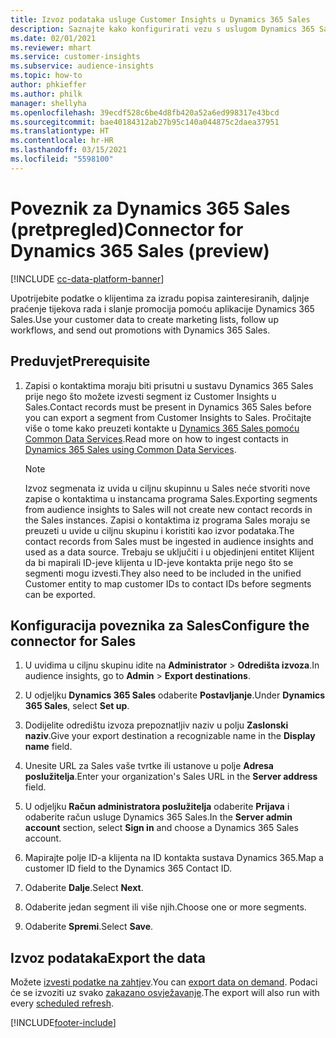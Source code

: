 ```yaml
---
title: Izvoz podataka usluge Customer Insights u Dynamics 365 Sales
description: Saznajte kako konfigurirati vezu s uslugom Dynamics 365 Sales.
ms.date: 02/01/2021
ms.reviewer: mhart
ms.service: customer-insights
ms.subservice: audience-insights
ms.topic: how-to
author: phkieffer
ms.author: philk
manager: shellyha
ms.openlocfilehash: 39ecdf528c6be4d8fb420a52a6ed998317e43bcd
ms.sourcegitcommit: bae40184312ab27b95c140a044875c2daea37951
ms.translationtype: HT
ms.contentlocale: hr-HR
ms.lasthandoff: 03/15/2021
ms.locfileid: "5598100"
---
```

# <a name="connector-for-dynamics-365-sales-preview"></a><span data-ttu-id="b3fee-103">Poveznik za Dynamics 365 Sales (pretpregled)</span><span class="sxs-lookup"><span data-stu-id="b3fee-103">Connector for Dynamics 365 Sales (preview)</span></span>

[!INCLUDE [cc-data-platform-banner](../includes/cc-data-platform-banner.md)]

<span data-ttu-id="b3fee-104">Upotrijebite podatke o klijentima za izradu popisa zainteresiranih, daljnje praćenje tijekova rada i slanje promocija pomoću aplikacije Dynamics 365 Sales.</span><span class="sxs-lookup"><span data-stu-id="b3fee-104">Use your customer data to create marketing lists, follow up workflows, and send out promotions with Dynamics 365 Sales.</span></span>

## <a name="prerequisite"></a><span data-ttu-id="b3fee-105">Preduvjet</span><span class="sxs-lookup"><span data-stu-id="b3fee-105">Prerequisite</span></span>

1. <span data-ttu-id="b3fee-106">Zapisi o kontaktima moraju biti prisutni u sustavu Dynamics 365 Sales prije nego što možete izvesti segment iz Customer Insights u Sales.</span><span class="sxs-lookup"><span data-stu-id="b3fee-106">Contact records must be present in Dynamics 365 Sales before you can export a segment from Customer Insights to Sales.</span></span> <span data-ttu-id="b3fee-107">Pročitajte više o tome kako preuzeti kontakte u [Dynamics 365 Sales pomoću Common Data Services](connect-power-query.md).</span><span class="sxs-lookup"><span data-stu-id="b3fee-107">Read more on how to ingest contacts in [Dynamics 365 Sales using Common Data Services](connect-power-query.md).</span></span>

   > [!NOTE]
   > <span data-ttu-id="b3fee-108">Izvoz segmenata iz uvida u ciljnu skupinnu u Sales neće stvoriti nove zapise o kontaktima u instancama programa Sales.</span><span class="sxs-lookup"><span data-stu-id="b3fee-108">Exporting segments from audience insights to Sales will not create new contact records in the Sales instances.</span></span> <span data-ttu-id="b3fee-109">Zapisi o kontaktima iz programa Sales moraju se preuzeti u uvide u ciljnu skupinu i koristiti kao izvor podataka.</span><span class="sxs-lookup"><span data-stu-id="b3fee-109">The contact records from Sales must be ingested in audience insights and used as a data source.</span></span> <span data-ttu-id="b3fee-110">Trebaju se uključiti i u objedinjeni entitet Klijent da bi mapirali ID-jeve klijenta u ID-jeve kontakta prije nego što se segmenti mogu izvesti.</span><span class="sxs-lookup"><span data-stu-id="b3fee-110">They also need to be included in the unified Customer entity to map customer IDs to contact IDs before segments can be exported.</span></span>

## <a name="configure-the-connector-for-sales"></a><span data-ttu-id="b3fee-111">Konfiguracija poveznika za Sales</span><span class="sxs-lookup"><span data-stu-id="b3fee-111">Configure the connector for Sales</span></span>

1. <span data-ttu-id="b3fee-112">U uvidima u ciljnu skupinu idite na **Administrator** > **Odredišta izvoza**.</span><span class="sxs-lookup"><span data-stu-id="b3fee-112">In audience insights, go to **Admin** > **Export destinations**.</span></span>

1. <span data-ttu-id="b3fee-113">U odjeljku **Dynamics 365 Sales** odaberite **Postavljanje**.</span><span class="sxs-lookup"><span data-stu-id="b3fee-113">Under **Dynamics 365 Sales**, select **Set up**.</span></span>

1. <span data-ttu-id="b3fee-114">Dodijelite odredištu izvoza prepoznatljiv naziv u polju **Zaslonski naziv**.</span><span class="sxs-lookup"><span data-stu-id="b3fee-114">Give your export destination a recognizable name in the **Display name** field.</span></span>

1. <span data-ttu-id="b3fee-115">Unesite URL za Sales vaše tvrtke ili ustanove u polje **Adresa poslužitelja**.</span><span class="sxs-lookup"><span data-stu-id="b3fee-115">Enter your organization's Sales URL in the **Server address** field.</span></span>

1. <span data-ttu-id="b3fee-116">U odjeljku **Račun administratora poslužitelja** odaberite **Prijava** i odaberite račun usluge Dynamics 365 Sales.</span><span class="sxs-lookup"><span data-stu-id="b3fee-116">In the **Server admin account** section, select **Sign in** and choose a Dynamics 365 Sales account.</span></span>

1. <span data-ttu-id="b3fee-117">Mapirajte polje ID-a klijenta na ID kontakta sustava Dynamics 365.</span><span class="sxs-lookup"><span data-stu-id="b3fee-117">Map a customer ID field to the Dynamics 365 Contact ID.</span></span>

1. <span data-ttu-id="b3fee-118">Odaberite **Dalje**.</span><span class="sxs-lookup"><span data-stu-id="b3fee-118">Select **Next**.</span></span>

1. <span data-ttu-id="b3fee-119">Odaberite jedan segment ili više njih.</span><span class="sxs-lookup"><span data-stu-id="b3fee-119">Choose one or more segments.</span></span>

1. <span data-ttu-id="b3fee-120">Odaberite **Spremi**.</span><span class="sxs-lookup"><span data-stu-id="b3fee-120">Select **Save**.</span></span>

## <a name="export-the-data"></a><span data-ttu-id="b3fee-121">Izvoz podataka</span><span class="sxs-lookup"><span data-stu-id="b3fee-121">Export the data</span></span>

<span data-ttu-id="b3fee-122">Možete [izvesti podatke na zahtjev](export-destinations.md).</span><span class="sxs-lookup"><span data-stu-id="b3fee-122">You can [export data on demand](export-destinations.md).</span></span> <span data-ttu-id="b3fee-123">Podaci će se izvoziti uz svako [zakazano osvježavanje](system.md#schedule-tab).</span><span class="sxs-lookup"><span data-stu-id="b3fee-123">The export will also run with every [scheduled refresh](system.md#schedule-tab).</span></span>


[!INCLUDE[footer-include](../includes/footer-banner.md)]